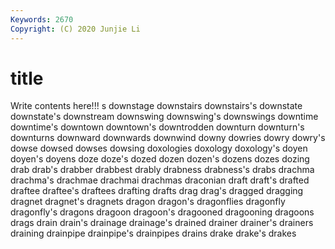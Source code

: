 ```yaml
---
Keywords: 2670
Copyright: (C) 2020 Junjie Li
---
```


# title

Write contents here!!!
s 
downstage 
downstairs 
downstairs's 
downstate 
downstate's 
downstream 
downswing
downswing's 
downswings 
downtime 
downtime's 
downtown 
downtown's 
downtrodden 
downturn 
downturn's 
downturns
downward 
downwards 
downwind 
downy 
dowries 
dowry 
dowry's 
dowse 
dowsed 
dowses
dowsing 
doxologies 
doxology 
doxology's 
doyen 
doyen's 
doyens 
doze 
doze's 
dozed
dozen 
dozen's 
dozens 
dozes 
dozing 
drab 
drab's 
drabber 
drabbest 
drably
drabness 
drabness's 
drabs 
drachma 
drachma's 
drachmae 
drachmai 
drachmas 
draconian 
draft
draft's 
drafted 
draftee 
draftee's 
draftees 
drafting 
drafts 
drag 
drag's 
dragged
dragging 
dragnet 
dragnet's 
dragnets 
dragon 
dragon's 
dragonflies 
dragonfly 
dragonfly's 
dragons
dragoon 
dragoon's 
dragooned 
dragooning 
dragoons 
drags 
drain 
drain's 
drainage 
drainage's
drained 
drainer 
drainer's 
drainers 
draining 
drainpipe 
drainpipe's 
drainpipes 
drains 
drake
drake's 
drakes 
